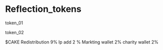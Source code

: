 # Reflection_tokens

token_01


token_02

$CAKE
Redistribution 9%
lp add 2 %
Markting wallet 2% 
charity wallet 2%
